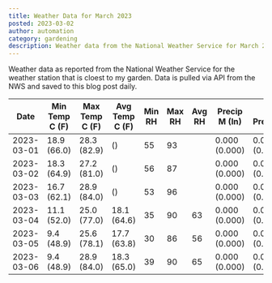 ```yaml
---
title: Weather Data for March 2023
posted: 2023-03-02
author: automation
category: gardening
description: Weather data from the National Weather Service for March 2023
---
```


Weather data as reported from the National Weather Service for the weather station 
that is cloest to my garden. Data is pulled via API from the NWS and saved to this 
blog post daily.

|Date|Min Temp C (F)|Max Temp C (F)|Avg Temp C (F)|Min RH|Max RH|Avg RH|Precip M (In)|Avg Precip/Hr|
|---|---|---|---|---|---|---|---|---|
|2023-03-01|18.9 (66.0)|28.3 (82.9)| ()|55|93||0.000 (0.000)|0.000 (0.000)|
|2023-03-02|18.3 (64.9)|27.2 (81.0)| ()|56|87||0.000 (0.000)|0.000 (0.000)|
|2023-03-03|16.7 (62.1)|28.9 (84.0)| ()|53|96||0.000 (0.000)|0.000 (0.000)|
|2023-03-04|11.1 (52.0)|25.0 (77.0)|18.1 (64.6)|35|90|63|0.000 (0.000)|0.000 (0.000)|
|2023-03-05|9.4 (48.9)|25.6 (78.1)|17.7 (63.8)|30|86|56|0.000 (0.000)|0.000 (0.000)|
|2023-03-06|9.4 (48.9)|28.9 (84.0)|18.3 (65.0)|39|90|65|0.000 (0.000)|0.000 (0.000)|
